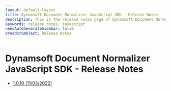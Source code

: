 ```yaml
---
layout: default-layout
title: Dynamsoft Document Normalizer JavaScript SDK - Release Notes
description: This is the release notes page of Dynamsoft Document Normalizer for JavaScript SDK.
keywords: release notes, javascript
needAutoGenerateSidebar: false
breadcrumbText: Release Notes
---
```


# Dynamsoft Document Normalizer JavaScript SDK - Release Notes

- [1.0.10 (11/03/2022)](javascript-1.md#1010-11032022)

